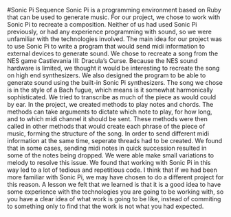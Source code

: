 #Sonic Pi Sequence
Sonic Pi is a programming environment based on Ruby that can be used to generate music. For our project, we chose to work with Sonic Pi to recreate a composition. Neither of us had used Sonic Pi previously, or had any experience programming with sound, so we were unfamiliar with the technologies involved. 
	The main idea for our project was to use Sonic Pi to write a program that would send midi information to external devices to generate sound. We chose to recreate a song from the NES game Castlevania III: Dracula’s Curse. Because the NES sound hardware is limited, we thought it would be interesting to recreate the song on high end synthesizers. We also designed the program to be able to generate sound using the built-in Sonic Pi synthesizers. The song we chose is in the style of a Bach fugue, which means is it somewhat harmonically sophisticated. We tried to transcribe as much of the piece as would could by ear. 
	In the project, we created methods to play notes and chords. The methods can take arguments to dictate which note to play, for how long, and to which midi channel it should be sent. These methods were then called in other methods that would create each phrase of the piece of music, forming the structure of the song. In order to send different midi information at the same time, seperate threads had to be created.
	We found that in some cases, sending midi notes in quick succession resulted in some of the notes being dropped. We were able make small variations to melody to resolve this issue.
	We found that working with Sonic Pi in this way led to a lot of tedious and repetitious code. I think that if we had been more familiar with Sonic Pi, we may have chosen to do a different project for this reason. A lesson we felt that we learned is that it is a good idea to have some experience with the technologies you are going to be working with, so you have a clear idea of what work is going to be like, instead of commiting to something only to find that the work is not what you had expected.


